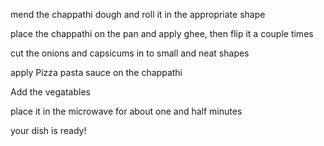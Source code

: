mend the chappathi dough and roll it in the appropriate shape

place the chappathi on the pan and apply ghee, then flip it a couple times

cut the onions and capsicums in to small and neat shapes

apply Pizza pasta sauce on the chappathi 

Add the vegatables 

place it in the microwave for about one and half minutes

your dish is ready!